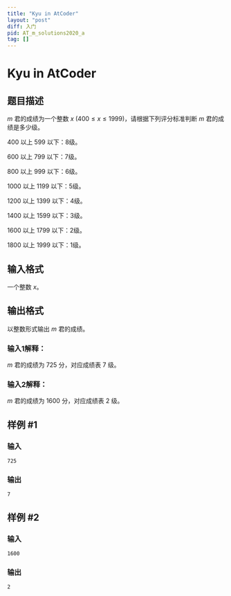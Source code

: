 ```yaml
---
title: "Kyu in AtCoder"
layout: "post"
diff: 入门
pid: AT_m_solutions2020_a
tag: []
---
```


# Kyu in AtCoder

## 题目描述

$m$ 君的成绩为一个整数 $x\ (400 \leq x \leq 1999)$，请根据下列评分标准判断 $m$ 君的成绩是多少级。

$400$ 以上 $599$ 以下：8级。

$600$ 以上 $799$ 以下：7级。

$800$ 以上 $999$ 以下：6级。

$1000$ 以上 $1199$ 以下：5级。

$1200$ 以上 $1399$ 以下：4级。

$1400$ 以上 $1599$ 以下：3级。

$1600$ 以上 $1799$ 以下：2级。

$1800$ 以上 $1999$ 以下：1级。

## 输入格式

一个整数 $x$。

## 输出格式

以整数形式输出 $m$ 君的成绩。

### 输入1解释：

$m$ 君的成绩为 $725$ 分，对应成绩表 $7$ 级。

### 输入2解释：

$m$ 君的成绩为 $1600$ 分，对应成绩表 $2$ 级。

## 样例 #1

### 输入

```
725
```

### 输出

```
7
```

## 样例 #2

### 输入

```
1600
```

### 输出

```
2
```


